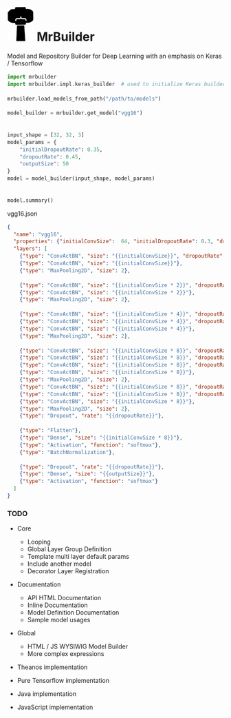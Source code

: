 # ![logo](./docs/images/logo.png) MrBuilder
Model and Repository Builder for Deep Learning with an emphasis on Keras / Tensorflow

```python
import mrbuilder
import mrbuilder.impl.keras_builder  # used to initialize Keras builder

mrbuilder.load_models_from_path("/path/to/models")

model_builder = mrbuilder.get_model("vgg16")


input_shape = [32, 32, 3]
model_params = {
    "initialDropoutRate": 0.35, 
    "dropoutRate": 0.45,
    "outputSize": 50
}
model = model_builder(input_shape, model_params)


model.summary()
```

vgg16.json
```json
{
  "name": "vgg16",
  "properties": {"initialConvSize":  64, "initialDropoutRate": 0.3, "dropoutRate": 0.4},
  "layers": [
    {"type": "ConvActBN", "size": "{{initialConvSize}}", "dropoutRate": "{{initialDropoutRate}}"},
    {"type": "ConvActBN", "size": "{{initialConvSize}}"},
    {"type": "MaxPooling2D", "size": 2},

    {"type": "ConvActBN", "size": "{{initialConvSize * 2}}", "dropoutRate": "{{dropoutRate}}"},
    {"type": "ConvActBN", "size": "{{initialConvSize * 2}}"},
    {"type": "MaxPooling2D", "size": 2},

    {"type": "ConvActBN", "size": "{{initialConvSize * 4}}", "dropoutRate": "{{dropoutRate}}"},
    {"type": "ConvActBN", "size": "{{initialConvSize * 4}}", "dropoutRate": "{{dropoutRate}}"},
    {"type": "ConvActBN", "size": "{{initialConvSize * 4}}"},
    {"type": "MaxPooling2D", "size": 2},

    {"type": "ConvActBN", "size": "{{initialConvSize * 8}}", "dropoutRate": "{{dropoutRate}}"},
    {"type": "ConvActBN", "size": "{{initialConvSize * 8}}", "dropoutRate": "{{dropoutRate}}"},
    {"type": "ConvActBN", "size": "{{initialConvSize * 8}}", "dropoutRate": "{{dropoutRate}}"},
    {"type": "ConvActBN", "size": "{{initialConvSize * 8}}"},
    {"type": "MaxPooling2D", "size": 2},
    {"type": "ConvActBN", "size": "{{initialConvSize * 8}}", "dropoutRate": "{{dropoutRate}}"},
    {"type": "ConvActBN", "size": "{{initialConvSize * 8}}", "dropoutRate": "{{dropoutRate}}"},
    {"type": "ConvActBN", "size": "{{initialConvSize * 8}}"},
    {"type": "MaxPooling2D", "size": 2},
    {"type": "Dropout", "rate": "{{dropoutRate}}"},

    {"type": "Flatten"},
    {"type": "Dense", "size": "{{initialConvSize * 8}}"},
    {"type": "Activation", "function": "softmax"},
    {"type": "BatchNormalization"},

    {"type": "Dropout", "rate": "{{dropoutRate}}"},
    {"type": "Dense", "size": "{{outputSize}}"},
    {"type": "Activation", "function": "softmax"}
  ]
}
```

### TODO
* Core
  * Looping
  * Global Layer Group Definition
  * Template multi layer default params  
  * Include another model
  * Decorator Layer Registration
* Documentation
  * API HTML Documentation
  * Inline Documentation
  * Model Definition Documentation
  * Sample model usages
* Global
  * HTML / JS WYSIWIG Model Builder
  * More complex expressions

* Theanos implementation
* Pure Tensorflow implementation
* Java implementation
* JavaScript implementation

